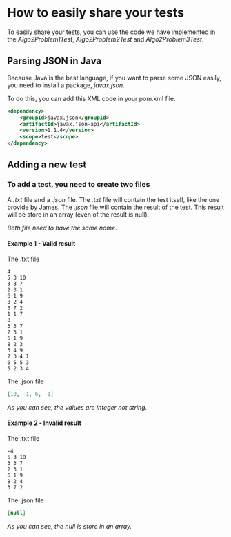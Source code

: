 # How to easily share your tests

To easily share your tests, you can use the code we have implemented in the _Algo2Problem1Test_, _Algo2Problem2Test_ and _Algo2Problem3Test_.

## Parsing JSON in Java
Because Java is the best language, if you want to parse some JSON easily, you need to install  a package, *javax.json*.

To do this, you can add this XML code in your pom.xml file.

```xml
<dependency>
    <groupId>javax.json</groupId>
    <artifactId>javax.json-api</artifactId>
    <version>1.1.4</version>
    <scope>test</scope>
</dependency>
```

## Adding a new test
### To add a test, you need to create two files
A _.txt_ file and a _.json_ file. The _.txt_ file will contain the test itself, like the one provide
by James.
The _.json_ file will contain the result of the test. This result will be store in an array (even of the result is null).

*Both file need to have the same name.*

#### Example 1 - Valid result

The .txt file
```text
4
5 3 10
3 3 7
2 3 1
6 1 9
8 2 4
3 7 2
1 1 7
8
3 3 7
2 3 1
6 1 9
8 2 3
3 4 9
2 3 4 1
6 5 5 3
5 2 3 4
``` 

The .json file
```json
[10, -1, 6, -1]
```

_As you can see, the values are integer not string._

#### Example 2 - Invalid result

The .txt file
```text
-4
5 3 10
3 3 7
2 3 1
6 1 9
8 2 4
3 7 2
``` 

The .json file
```json
[null]
```

_As you can see, the null is store in an array._